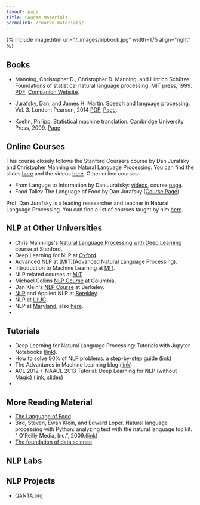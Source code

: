 ```yaml
---
layout: page
title: Course Materials
permalink: /course-materials/
---
```


{% include image.html url="/_images/nlpbook.jpg" width=175 align="right" %}

## Books
* Manning, Christopher D., Christopher D. Manning, and Hinrich Schütze. Foundations of statistical natural language processing. MIT press, 1999. [PDF](https://www.cs.vassar.edu/~cs366/docs/Manning_Schuetze_StatisticalNLP.pdf), [Companion Website](https://nlp.stanford.edu/fsnlp/).

* Jurafsky, Dan, and James H. Martin. Speech and language processing. Vol. 3. London: Pearson, 2014 [PDF](https://web.stanford.edu/~jurafsky/slp3/ed3book.pdf), [Page](https://web.stanford.edu/~jurafsky/slp3/).

* Koehn, Philipp. Statistical machine translation. Cambridge University Press, 2009. [Page](http://www.statmt.org/book/)
## Online Courses

This course closely follows the Stanford Coursera course by Dan Jurafsky and Christopher Manning on Natural Language Processing. You can find the slides [here](https://web.stanford.edu/~jurafsky/NLPCourseraSlides.html) and the videos [here](https://www.youtube.com/playlist?list=PLoROMvodv4rOFZnDyrlW3-nI7tMLtmiJZ&disable_polymer=true). Other online courses:
* From Languge to Information by Dan Jurafsky: [videos](https://www.youtube.com/channel/UC_48v322owNVtORXuMeRmpA), course [page](http://web.stanford.edu/class/cs124/).
* Food Talks: The Language of Food by Dan Jurafsky ([Course Page](http://web.stanford.edu/class/think53/))

Prof. Dan Jurafsky is a leading reasearcher and teacher in Natural Language Processing. You can find a list of courses taught by him [here](https://web.stanford.edu/~jurafsky/teaching.html).


## NLP at Other Universities
* Chris Mannings's [Natural Language Processing with Deep Learning](http://web.stanford.edu/class/cs224n/) course at Stanford.
* Deep Learning for NLP at [Oxford](https://www.cs.ox.ac.uk/teaching/courses/2016-2017/dl/).
* Advanced NLP at [MIT](Advanced Natural Language Processing).
* Introduction to Machine Learning at [MIT](https://stellar.mit.edu/S/course/6/sp16/6.036/index.html).
* NLP related courses at [MIT](http://nlp.csail.mit.edu/teaching)
* Michael Collins [NLP Course](http://www.cs.columbia.edu/~mcollins/cs4705-spring2019/) at Columbia.
* Dan Klein's [NLP Course](https://people.eecs.berkeley.edu/~klein/cs288/sp10/) at Berkeley.
* [NLP](http://people.ischool.berkeley.edu/~dbamman/nlp18.html) and Applied NLP at [Berekley](http://people.ischool.berkeley.edu/~dbamman/info256.html).
* NLP at [UIUC](https://courses.engr.illinois.edu/cs546/sp2018/).
* NLP at [Maryland](http://www.cs.umd.edu/class/fall2018/cmsc470/), also [here](http://users.umiacs.umd.edu/~jbg/teaching/CMSC_470/).
* 


## Tutorials
* Deep Learning for Natural Language Processing: Tutorials with Jupyter Notebooks ([link](https://insights.untapt.com/deep-learning-for-natural-language-processing-tutorials-with-jupyter-notebooks-ad67f336ce3f)).
* How to solve 90% of NLP problems: a step-by-step guide ([link](https://blog.insightdatascience.com/how-to-solve-90-of-nlp-problems-a-step-by-step-guide-fda605278e4e))
* The Advantures in Machine Learning blog ([link](http://adventuresinmachinelearning.com/))
* ACL 2012 + NAACL 2013 Tutorial: Deep Learning for NLP (without Magic) ([link](https://www.socher.org/index.php/DeepLearningTutorial/DeepLearningTutorial), [slides](http://lxmls.it.pt/2014/socher-lxmls.pdf))
* 

## More Reading Material
* [The Language of Food](https://web.stanford.edu/~jurafsky/thelanguageoffood.html)
* Bird, Steven, Ewan Klein, and Edward Loper. Natural language processing with Python: analyzing text with the natural language toolkit. " O'Reilly Media, Inc.", 2009.([link](https://www.nltk.org/book/))
* [The foundation of data science](http://data8.org/).


## NLP Labs


## NLP Projects
* QANTA.org

